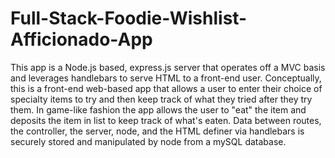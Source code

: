 # Full-Stack-Foodie-Wishlist-Afficionado-App
This app is a Node.js based, express.js server that operates off a MVC basis and leverages handlebars to serve HTML to a front-end user.  Conceptually, this is a front-end web-based app that allows a user to enter their choice of specialty items to try and then keep track of what they tried after they try them. In game-like fashion the app allows the user to "eat" the item and deposits the item in list to keep track of what's eaten.  Data between routes, the controller, the server, node, and the HTML definer via handlebars is securely stored and manipulated by node from a mySQL database.
